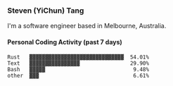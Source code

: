 ### Steven (YiChun) Tang

I'm a software engineer based in Melbourne, Australia.

#### Personal Coding Activity (past 7 days)
```
Rust   ▓▓▓▓▓▓▓▓▓▓▓▓▓▓▓▓▓▓▓▓▓▓▓▓▓▓▓▓▓▓  54.01%
Text   ▓▓▓▓▓▓▓▓▓▓▓▓▓▓▓▓                29.90%
Bash   ▓▓▓▓▓                            9.48%
other  ▓▓▓                              6.61%
```
